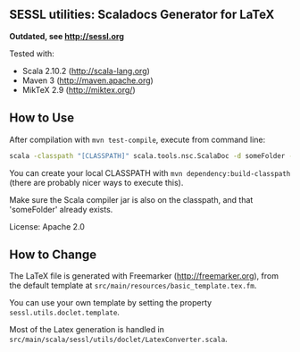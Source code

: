 ## SESSL utilities: Scaladocs Generator for LaTeX

**Outdated, see http://sessl.org**

Tested with: 
- Scala 2.10.2 (http://scala-lang.org)
- Maven 3 (http://maven.apache.org)
- MikTeX 2.9 (http://miktex.org/)

## How to Use

After compilation with `mvn test-compile`, execute from command line:

```bash
scala -classpath "[CLASSPATH]" scala.tools.nsc.ScalaDoc -d someFolder -doc-generator sessl.utils.doclet.LatexGenerator path/to/File1.scala path/to/File2.scala ...
```

You can create your local CLASSPATH with `mvn dependency:build-classpath` (there are probably nicer ways to execute this).

Make sure the Scala compiler jar is also on the classpath, and that 'someFolder' already exists.

License: Apache 2.0

## How to Change

The LaTeX file is generated with Freemarker (http://freemarker.org), from the default template at `src/main/resources/basic_template.tex.fm`.

You can use your own template by setting the property `sessl.utils.doclet.template`.

Most of the Latex generation is handled in `src/main/scala/sessl/utils/doclet/LatexConverter.scala`.